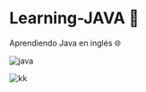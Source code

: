 # Learning-JAVA :green_heart:
Aprendiendo Java en inglés :globe_with_meridians:

![java](https://user-images.githubusercontent.com/92184167/183749709-08f11819-2dcd-495e-9635-d95d40c984d5.jpg)

![kk](https://user-images.githubusercontent.com/92184167/183749813-4e6b784f-1118-4fc9-8be7-ff7cf146c554.jpg)
